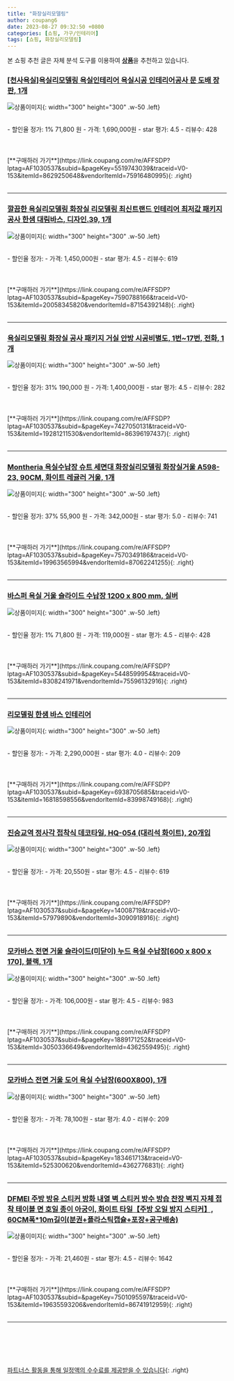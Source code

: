 ```yaml
---
title: "화장실리모델링"
author: coupang6
date: 2023-08-27 09:32:50 +0800
categories: [쇼핑, 가구/인테리어]
tags: [쇼핑, 화장실리모델링]
---
```


본 쇼핑 추천 글은 자체 분석 도구를 이용하여 [**상품**](https://link.coupang.com/a/bao1ui)을 추천하고 있습니다.

### [[천사욕실]욕실리모델링 욕실인테리어 욕실시공 인테리어공사 문 도배 장판, 1개](https://link.coupang.com/re/AFFSDP?lptag=AF1030537&subid=&pageKey=5519743039&traceid=V0-153&itemId=8629250648&vendorItemId=75916480995)

![상품이미지](https://thumbnail9.coupangcdn.com/thumbnails/remote/230x230ex/image/vendor_inventory/e465/4f3b95731b49a77406fc53d70d7b32861a658babe9235b71e35b329f427c.png){: width="300" height="300" .w-50 .left}


<br>
- 할인율 정가: 1%  71,800   원
- 가격: 1,690,000원
- star 평가: 4.5
- 리뷰수: 428
<br>
<br>
<br>
<br>
[**구매하러 가기**](https://link.coupang.com/re/AFFSDP?lptag=AF1030537&subid=&pageKey=5519743039&traceid=V0-153&itemId=8629250648&vendorItemId=75916480995){: .right}
<br>
<br>

---

### [깔끔한 욕실리모델링 화장실 리모델링 최신트랜드 인테리어 최저값 패키지 공사 한샘 대림바스, 디자인.39, 1개](https://link.coupang.com/re/AFFSDP?lptag=AF1030537&subid=&pageKey=7590788166&traceid=V0-153&itemId=20058345820&vendorItemId=87154392148)

![상품이미지](https://thumbnail8.coupangcdn.com/thumbnails/remote/230x230ex/image/vendor_inventory/d28e/985a6a7d34762d5a0f970aff93c617980556a3b8f269cf88ed639375dcb5.png){: width="300" height="300" .w-50 .left}


<br>
- 할인율 정가: 
- 가격: 1,450,000원
- star 평가: 4.5
- 리뷰수: 619
<br>
<br>
<br>
<br>
[**구매하러 가기**](https://link.coupang.com/re/AFFSDP?lptag=AF1030537&subid=&pageKey=7590788166&traceid=V0-153&itemId=20058345820&vendorItemId=87154392148){: .right}
<br>
<br>

---

### [욕실리모델링 화장실 공사 패키지 거실 안방 시공비별도, 1번~17번, 전화, 1개](https://link.coupang.com/re/AFFSDP?lptag=AF1030537&subid=&pageKey=7427050131&traceid=V0-153&itemId=19281211530&vendorItemId=86396197437)

![상품이미지](https://thumbnail6.coupangcdn.com/thumbnails/remote/230x230ex/image/vendor_inventory/fe97/51da427b05c7d42cd1c916228ef1c54575aa5615dc4c601c21156c7cc520.PNG){: width="300" height="300" .w-50 .left}


<br>
- 할인율 정가: 31%  190,000   원
- 가격: 1,400,000원
- star 평가: 4.5
- 리뷰수: 282
<br>
<br>
<br>
<br>
[**구매하러 가기**](https://link.coupang.com/re/AFFSDP?lptag=AF1030537&subid=&pageKey=7427050131&traceid=V0-153&itemId=19281211530&vendorItemId=86396197437){: .right}
<br>
<br>

---

### [Montheria 욕실수납장 슈트 세면대 화장실리모델링 화장실거울 A598-23, 90CM, 화이트 레귤러 거울, 1개](https://link.coupang.com/re/AFFSDP?lptag=AF1030537&subid=&pageKey=7570349186&traceid=V0-153&itemId=19963565994&vendorItemId=87062241255)

![상품이미지](https://thumbnail8.coupangcdn.com/thumbnails/remote/230x230ex/image/vendor_inventory/50a8/b1be55efb5b2895b151d21bc323fdf74bec43066fc435252c6977051e6c3.jpg){: width="300" height="300" .w-50 .left}


<br>
- 할인율 정가: 37%  55,900   원
- 가격: 342,000원
- star 평가: 5.0
- 리뷰수: 741
<br>
<br>
<br>
<br>
[**구매하러 가기**](https://link.coupang.com/re/AFFSDP?lptag=AF1030537&subid=&pageKey=7570349186&traceid=V0-153&itemId=19963565994&vendorItemId=87062241255){: .right}
<br>
<br>

---

### [바스퍼 욕실 거울 슬라이드 수납장 1200 x 800 mm, 실버](https://link.coupang.com/re/AFFSDP?lptag=AF1030537&subid=&pageKey=5448599954&traceid=V0-153&itemId=8308241971&vendorItemId=75596132916)

![상품이미지](https://thumbnail8.coupangcdn.com/thumbnails/remote/230x230ex/image/retail/images/7910348357879251-7506e6dc-0796-4ead-931f-cb938f5bdae2.jpg){: width="300" height="300" .w-50 .left}


<br>
- 할인율 정가: 1%  71,800   원
- 가격: 119,000원
- star 평가: 4.5
- 리뷰수: 428
<br>
<br>
<br>
<br>
[**구매하러 가기**](https://link.coupang.com/re/AFFSDP?lptag=AF1030537&subid=&pageKey=5448599954&traceid=V0-153&itemId=8308241971&vendorItemId=75596132916){: .right}
<br>
<br>

---

### [리모델링 한샘 바스 인테리어](https://link.coupang.com/re/AFFSDP?lptag=AF1030537&subid=&pageKey=6938705685&traceid=V0-153&itemId=16818598556&vendorItemId=83998749168)

![상품이미지](https://thumbnail9.coupangcdn.com/thumbnails/remote/230x230ex/image/vendor_inventory/7cfe/6ae667368ff128bd788d0b63568198b5785d074aef1d3dd9801fed356fc1.jpeg){: width="300" height="300" .w-50 .left}


<br>
- 할인율 정가: 
- 가격: 2,290,000원
- star 평가: 4.0
- 리뷰수: 209
<br>
<br>
<br>
<br>
[**구매하러 가기**](https://link.coupang.com/re/AFFSDP?lptag=AF1030537&subid=&pageKey=6938705685&traceid=V0-153&itemId=16818598556&vendorItemId=83998749168){: .right}
<br>
<br>

---

### [진승교역 정사각 접착식 데코타일, HQ-054  (대리석 화이트), 20개입](https://link.coupang.com/re/AFFSDP?lptag=AF1030537&subid=&pageKey=14008719&traceid=V0-153&itemId=57979890&vendorItemId=3090918916)

![상품이미지](https://thumbnail9.coupangcdn.com/thumbnails/remote/230x230ex/image/product/image/vendoritem/2017/11/06/3090918916/cc5f1dc8-4848-4dd9-a4ed-f1c564837c5b.jpg){: width="300" height="300" .w-50 .left}


<br>
- 할인율 정가: 
- 가격: 20,550원
- star 평가: 4.5
- 리뷰수: 619
<br>
<br>
<br>
<br>
[**구매하러 가기**](https://link.coupang.com/re/AFFSDP?lptag=AF1030537&subid=&pageKey=14008719&traceid=V0-153&itemId=57979890&vendorItemId=3090918916){: .right}
<br>
<br>

---

### [모카바스 전면 거울 슬라이드(미닫이) 누드 욕실 수납장[600 x 800 x 170], 블랙, 1개](https://link.coupang.com/re/AFFSDP?lptag=AF1030537&subid=&pageKey=1889171252&traceid=V0-153&itemId=3050336649&vendorItemId=4362559495)

![상품이미지](https://thumbnail9.coupangcdn.com/thumbnails/remote/230x230ex/image/vendor_inventory/1b76/b5623eb191fd51e16581283aedbc66158e190c29712ae5371d5b3d0919a3.jpg){: width="300" height="300" .w-50 .left}


<br>
- 할인율 정가: 
- 가격: 106,000원
- star 평가: 4.5
- 리뷰수: 983
<br>
<br>
<br>
<br>
[**구매하러 가기**](https://link.coupang.com/re/AFFSDP?lptag=AF1030537&subid=&pageKey=1889171252&traceid=V0-153&itemId=3050336649&vendorItemId=4362559495){: .right}
<br>
<br>

---

### [모카바스 전면 거울 도어 욕실 수납장(600X800), 1개](https://link.coupang.com/re/AFFSDP?lptag=AF1030537&subid=&pageKey=183461713&traceid=V0-153&itemId=525300620&vendorItemId=4362776831)

![상품이미지](https://thumbnail7.coupangcdn.com/thumbnails/remote/230x230ex/image/vendor_inventory/4459/34b3a86a4895c2c35ff6d36ec2326a8dde6b0fedf88096e3f29becda8211.jpg){: width="300" height="300" .w-50 .left}


<br>
- 할인율 정가: 
- 가격: 78,100원
- star 평가: 4.0
- 리뷰수: 209
<br>
<br>
<br>
<br>
[**구매하러 가기**](https://link.coupang.com/re/AFFSDP?lptag=AF1030537&subid=&pageKey=183461713&traceid=V0-153&itemId=525300620&vendorItemId=4362776831){: .right}
<br>
<br>

---

### [DFMEI 주방 방유 스티커 방화 내열 벽 스티커 방수 방습 찬장 벽지 자체 접착 테이블 면 호일 종이 아궁이, 화이트 타일【주방 오일 방지 스티커】, 60CM폭*10m길이(분권+플라스틱캡슐+포장+공구배송)](https://link.coupang.com/re/AFFSDP?lptag=AF1030537&subid=&pageKey=7501095597&traceid=V0-153&itemId=19635593206&vendorItemId=86741912959)

![상품이미지](https://thumbnail10.coupangcdn.com/thumbnails/remote/230x230ex/image/vendor_inventory/ec2f/7878bd224807e646034ddf68997f07bfb269bb6fa6dd07bb24921beb8be7.jpg){: width="300" height="300" .w-50 .left}


<br>
- 할인율 정가: 
- 가격: 21,460원
- star 평가: 4.5
- 리뷰수: 1642
<br>
<br>
<br>
<br>
[**구매하러 가기**](https://link.coupang.com/re/AFFSDP?lptag=AF1030537&subid=&pageKey=7501095597&traceid=V0-153&itemId=19635593206&vendorItemId=86741912959){: .right}
<br>
<br>

---
<br><br><br><br><br> [파트너스 활동을 통해 일정액의 수수료를 제공받을 수 있습니다](https://link.coupang.com/a/bao1ui){: .right}